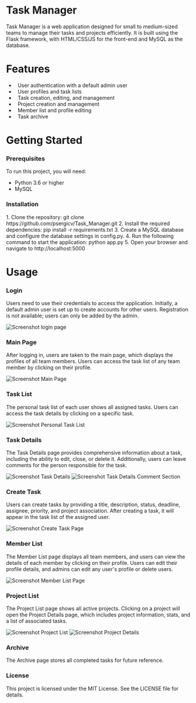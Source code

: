 <h1>Task Manager</h1>

Task Manager is a web application designed for small to medium-sized teams to manage their tasks and projects efficiently. It is built using the Flask framework, with HTML/CSS/JS for the front-end and MySQL as the database.


<h1>Features</h1>

- &nbsp; User authentication with a default admin user
- &nbsp; User profiles and task lists
- &nbsp; Task creation, editing, and management
- &nbsp; Project creation and management
- &nbsp; Member list and profile editing
- &nbsp; Task archive


<h1>Getting Started</h1>

<h3>Prerequisites</h3>

To run this project, you will need:

- Python 3.6 or higher
- MySQL

<h3>Installation</h3>
1. Clone the repository: git clone https://github.com/psergicv/Task_Manager.git
2. Install the required dependencies: pip install -r requirements.txt
3. Create a MySQL database and configure the database settings in config.py.
4. Run the following command to start the application: python app.py
5. Open your browser and navigate to http://localhost:5000


<h1>Usage</h1>
<h3>Login</h3>
Users need to use their credentials to access the application. Initially, a default admin user is set up to create accounts for other users. Registration is not available; users can only be added by the admin.

![Screenshot login page](https://user-images.githubusercontent.com/64396685/227368194-3d8a22bd-3443-4b48-b169-a62752b6ea1a.png)

<h3>Main Page</h3>
After logging in, users are taken to the main page, which displays the profiles of all team members. Users can access the task list of any team member by clicking on their profile.

![Screenshot Main Page](https://user-images.githubusercontent.com/64396685/227368713-6aa00417-eec1-4ecb-ae98-d97200a17d96.png)

<h3>Task List</h3>
The personal task list of each user shows all assigned tasks. Users can access the task details by clicking on a specific task.

![Screenshot Personal Task List](https://user-images.githubusercontent.com/64396685/227368907-ded48a4f-d0ec-4735-8946-2fb05a16f418.png)

<h3>Task Details</h3>
The Task Details page provides comprehensive information about a task, including the ability to edit, close, or delete it. Additionally, users can leave comments for the person responsible for the task.

![Screenshot Task Details](https://user-images.githubusercontent.com/64396685/227369041-458680a2-f6aa-4301-a6c0-5070b78683bb.png)
![Screenshot Task Details Comment Section](https://user-images.githubusercontent.com/64396685/227369054-f2be533f-44a0-4e7a-917d-9f708655a42b.png)

<h3>Create Task</h3>
Users can create tasks by providing a title, description, status, deadline, assignee, priority, and project association. After creating a task, it will appear in the task list of the assigned user.

![Screenshot Create Task Page](https://user-images.githubusercontent.com/64396685/227369187-571f7004-dc9f-40e4-b660-02b1d6483002.png)

<h3>Member List</h3>
The Member List page displays all team members, and users can view the details of each member by clicking on their profile. Users can edit their profile details, and admins can edit any user's profile or delete users.

![Screenshot Member List Page](https://user-images.githubusercontent.com/64396685/227369426-f6dea220-ee09-4241-bd20-906346a05205.png)

<h3>Project List</h3>
The Project List page shows all active projects. Clicking on a project will open the Project Details page, which includes project information, stats, and a list of associated tasks.

![Screenshot Project List](https://user-images.githubusercontent.com/64396685/227369847-c1f368f2-4e88-4643-96da-0ae6e0d98877.png)
![Screenshot Project Details](https://user-images.githubusercontent.com/64396685/227369866-eede40f3-52c0-4bd8-8564-48ac6f2a5100.png)

<h3>Archive</h3>
The Archive page stores all completed tasks for future reference.

<h3>License</h3>
This project is licensed under the MIT License. See the LICENSE file for details.

